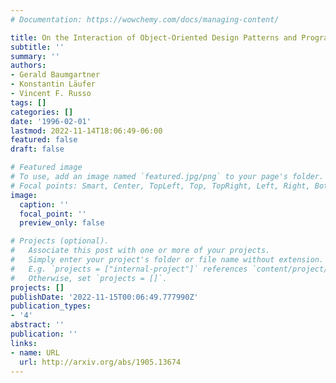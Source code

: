 ```yaml
---
# Documentation: https://wowchemy.com/docs/managing-content/

title: On the Interaction of Object-Oriented Design Patterns and Programming Languages
subtitle: ''
summary: ''
authors:
- Gerald Baumgartner
- Konstantin Läufer
- Vincent F. Russo
tags: []
categories: []
date: '1996-02-01'
lastmod: 2022-11-14T18:06:49-06:00
featured: false
draft: false

# Featured image
# To use, add an image named `featured.jpg/png` to your page's folder.
# Focal points: Smart, Center, TopLeft, Top, TopRight, Left, Right, BottomLeft, Bottom, BottomRight.
image:
  caption: ''
  focal_point: ''
  preview_only: false

# Projects (optional).
#   Associate this post with one or more of your projects.
#   Simply enter your project's folder or file name without extension.
#   E.g. `projects = ["internal-project"]` references `content/project/deep-learning/index.md`.
#   Otherwise, set `projects = []`.
projects: []
publishDate: '2022-11-15T00:06:49.777990Z'
publication_types:
- '4'
abstract: ''
publication: ''
links:
- name: URL
  url: http://arxiv.org/abs/1905.13674
---
```

